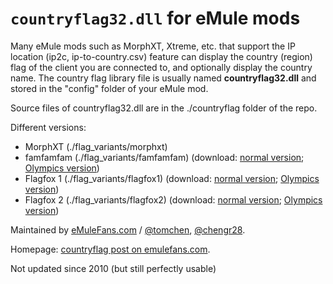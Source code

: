 # `countryflag32.dll` for eMule mods

Many eMule mods such as MorphXT, Xtreme, etc. that support the IP location (ip2c, ip-to-country.csv) feature can display the country (region) flag of the client you are connected to, and optionally display the country name. The country flag library file is usually named **countryflag32.dll** and stored in the "config" folder of your eMule mod.

Source files of countryflag32.dll are in the ./countryflag folder of the repo.

Different versions:

* MorphXT (./flag_variants/morphxt)
* famfamfam (./flag_variants/famfamfam) (download: [normal version](https://storage.googleapis.com/google-code-archive-downloads/v2/code.google.com/ip2c/countryflag_3fam.7z); [Olympics version](https://storage.googleapis.com/google-code-archive-downloads/v2/code.google.com/ip2c/countryflag_3fam_prc.7z))
* Flagfox 1 (./flag_variants/flagfox1) (download: [normal version](https://storage.googleapis.com/google-code-archive-downloads/v2/code.google.com/ip2c/countryflag_flagfox1.7z); [Olympics version](https://storage.googleapis.com/google-code-archive-downloads/v2/code.google.com/ip2c/countryflag_flagfox1_prc.7z))
* Flagfox 2 (./flag_variants/flagfox2) (download: [normal version](https://storage.googleapis.com/google-code-archive-downloads/v2/code.google.com/ip2c/countryflag_flagfox2.7z); [Olympics version](https://storage.googleapis.com/google-code-archive-downloads/v2/code.google.com/ip2c/countryflag_flagfox2_prc.7z))

Maintained by [eMuleFans.com](https://www.emulefans.com/) / [@tomchen](https://github.com/tomchen), [@chengr28](https://github.com/chengr28).

Homepage: [countryflag post on emulefans.com](https://www.emulefans.com/countryflag-dll-3fam-flagfox/).

Not updated since 2010 (but still perfectly usable)
